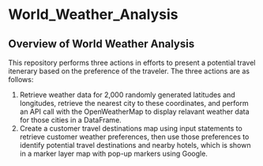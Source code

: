 # World_Weather_Analysis

## Overview of World Weather Analysis

This repository performs three actions in efforts to present a potential travel itenerary based on the preference of the traveler.  The three actions are as follows:
1. Retrieve weather data for 2,000 randomly generated latitudes and longitudes, retrieve the nearest city to these coordinates, and perform an API call with the OpenWeatherMap to display relavant weather data for those cities in a DataFrame.
2. Create a customer travel destinations map using input statements to retrieve customer weather preferences, then use those preferences to identify potential travel destinations and nearby hotels, which is shown in a marker layer map with pop-up markers using Google.
